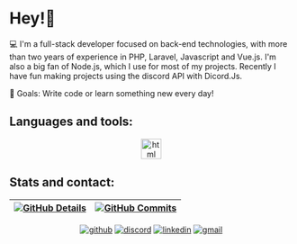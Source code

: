 # Hey!👋

💻 I'm a full-stack developer focused on back-end technologies, with more than two years of experience in PHP, Laravel, Javascript and Vue.js. I'm also a big fan of Node.js, which I use for most of my projects. Recently I have fun making projects using the discord API with Dicord.Js.

🎯 Goals: Write code or learn something new every day!

## Languages and tools:
<div align="center">
<a href="#">
<img src="https://skillicons.dev/icons?i=javascript,nodejs,php,laravel,css,html,vue,postgres,mysql,mongodb" alt="html" height="36" />
</a>
<div/>
<div align="left">
 
 ## Stats and contact:

 | [![GitHub Details](http://github-profile-summary-cards.vercel.app/api/cards/profile-details?username=katson1&theme=github_dark)](#) | [![GitHub Commits](http://github-profile-summary-cards.vercel.app/api/cards/productive-time?username=katson1&theme=github_dark&utcOffset=-3)](#) |
 | ----------- | ----------- |
 
<div/>
 
<div align="center">

[![github](https://skillicons.dev/icons?i=github)](https://github.com/katson1)
[![discord](https://skillicons.dev/icons?i=discord)](https://discordapp.com/users/210789016675549184)
[![linkedin](https://skillicons.dev/icons?i=linkedin)](https://www.linkedin.com/in/katsonmatheus/)
[![gmail](https://skillicons.dev/icons?i=gmail)](mailto:katson.alves@ccc.ufcg.edu.br)

<div/>
